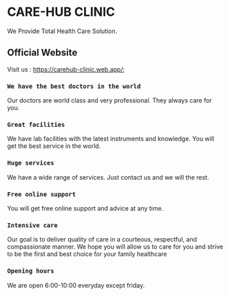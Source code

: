 # CARE-HUB CLINIC

We Provide Total Health Care Solution.

## Official Website

Visit us : https://carehub-clinic.web.app/;

### `We have the best doctors in the world`

Our doctors are world class and very professional. They always care for you.

### `Great facilities`

We have lab facilities with the latest instruments and knowledge. You will get the best service in the world.

### `Huge services`

We have a wide range of services. Just contact us and we will the rest.

### `Free online support`

You will get free online support and advice at any time.

### `Intensive care`
Our goal is to deliver quality of care in a courteous, respectful, and compassionate manner. We hope you will allow us to care for you and strive to be the first and best choice for your family healthcare

### `Opening hours`

We are open 6:00-10:00 everyday except friday.